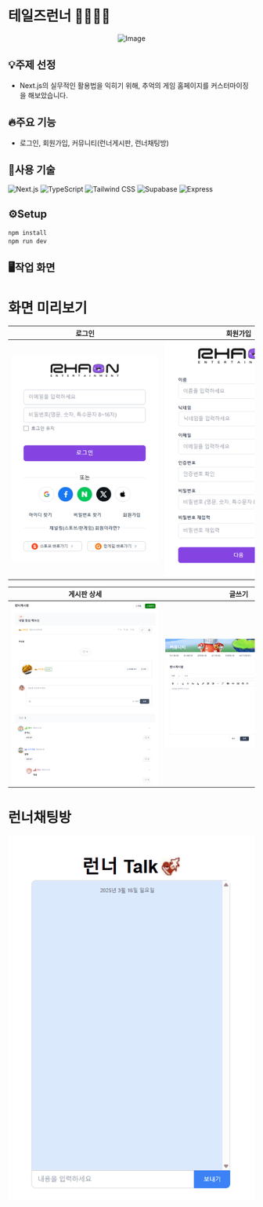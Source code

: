 # 테일즈런너 🏃‍♂️🏃‍♀️

<p align="center">
    <img src="https://github.com/user-attachments/assets/da9aeba2-d76d-46b3-ba7c-0bd30bde7bc2" alt="Image" width="250">
</p>


## 💡주제 선정
- Next.js의 실무적인 활용법을 익히기 위해, 추억의 게임 홈페이지를 커스터마이징을 해보았습니다.

  
## 🔥주요 기능
-  로그인, 회원가입, 커뮤니티(런너게시판, 런너채팅방)


## 🚀사용 기술 

  ![Next.js](https://img.shields.io/badge/Next.js-000000?logo=nextdotjs&logoColor=white&style=flat-square)
  ![TypeScript](https://img.shields.io/badge/TypeScript-3178C6?logo=typescript&logoColor=white&style=flat-square)
  ![Tailwind CSS](https://img.shields.io/badge/Tailwind_CSS-06B6D4?logo=tailwindcss&logoColor=white&style=flat-square)
  ![Supabase](https://img.shields.io/badge/Supabase-3ECF8E?logo=supabase&logoColor=white&style=flat-square)
  ![Express](https://img.shields.io/badge/Express-000000?logo=express&logoColor=white&style=flat-square)



## ⚙️Setup

```sh
npm install
npm run dev
```


## 🖥️작업 화면 

# 화면 미리보기

| 로그인 | 회원가입 | 프로필 변경 |
|------------|------------|------------|
| <img src="public/images/login.png" style="max-width: 300px; height: auto; display: block; margin: auto;"> | <img src="public/images/signup.png" style="max-width: 300px; height: auto; display: block; margin: auto;"> | <img src="public/images/profile.png" style="max-width: 300px; height: auto; display: block; margin: auto;"> |

| 게시판 상세 | 글쓰기 |
|------------|------------|
| <img src="public/images/board-detail.png" style="max-width: 300px; height: auto; display: block; margin: auto;"> | <img src="public/images/write.png" style="max-width: 300px; height: auto; display: block; margin: auto;"> |

# 런너채팅방
<img src="public/images/chat.gif" style="display: block; margin: auto;">

